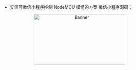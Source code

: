 - 安信可微信小程序控制 NodeMCU 模组的方案 微信小程序源码；

<p align="center">
  <img src="https://docs.ai-thinker.com/_media/aicloud/mini_nodemcu.png"  alt="Banner"  width="300px" height="168px"  />
</p>



